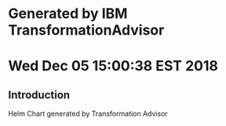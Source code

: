 # Generated by IBM TransformationAdvisor
# Wed Dec 05 15:00:38 EST 2018
## Introduction

Helm Chart generated by Transformation Advisor
